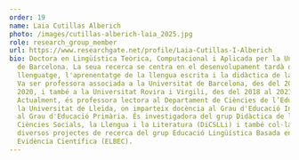 ```yaml
---
order: 19
name: Laia Cutillas Alberich
photo: /images/cutillas-alberich-laia_2025.jpg
role: research_group_member
url: https://www.researchgate.net/profile/Laia-Cutillas-I-Alberich
bio: Doctora en Lingüística Teòrica, Computacional i Aplicada per la Universitat
  de Barcelona. La seua recerca se centra en el desenvolupament tardà del
  llenguatge, l'aprenentatge de la llengua escrita i la didàctica de la llengua.
  Va ser professora associada a la Universitat de Barcelona, des del 2015 al
  2020, i també a la Universitat Rovira i Virgili, des del 2018 al 2021.
  Actualment, és professora lectora al Departament de Ciències de l’Educació de
  la Universitat de Lleida, on imparteix docència al Grau d'Educació Infantil i
  al Grau d'Educació Primària. És investigadora del grup Didàctica de les
  Ciències Socials, la Llengua i la Literatura (DiCSLLi) i també col·labora en
  diversos projectes de recerca del grup Educació Lingüística Basada en
  Evidència Científica (ELBEC).
---
```

